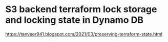 # S3 backend terraform lock storage and locking state in Dynamo DB

https://tanveer941.blogspot.com/2021/03/preserving-terraform-state.html